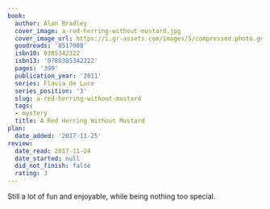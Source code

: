```yaml
---
book:
  author: Alan Bradley
  cover_image: a-red-herring-without-mustard.jpg
  cover_image_url: https://i.gr-assets.com/images/S/compressed.photo.goodreads.com/books/1388266441l/8517008.jpg
  goodreads: '8517008'
  isbn10: 0385342322
  isbn13: '9780385342322'
  pages: '399'
  publication_year: '2011'
  series: Flavia de Luce
  series_position: '3'
  slug: a-red-herring-without-mustard
  tags:
  - mystery
  title: A Red Herring Without Mustard
plan:
  date_added: '2017-11-25'
review:
  date_read: 2017-11-24
  date_started: null
  did_not_finish: false
  rating: 3
---
```


Still a lot of fun and enjoyable, while being nothing too special.
